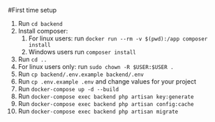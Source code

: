 #First time setup
1. Run `cd backend`
2. Install composer:
    1. For linux users: run `docker run --rm -v $(pwd):/app composer install`
    2. Windows users run `composer install`
3. Run `cd ..`
4. For linux users only: run `sudo chown -R $USER:$USER .`
5. Run `cp backend/.env.example backend/.env`
6. Run `cp .env.example .env` and change values for your project
7. Run `docker-compose up -d --build`
8. Run `docker-compose exec backend php artisan key:generate`
9. Run `docker-compose exec backend php artisan config:cache`
10. Run `docker-compose exec backend php artisan migrate`
